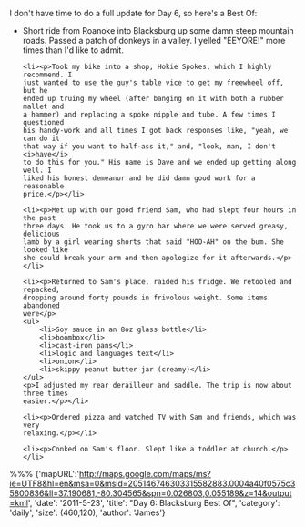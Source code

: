 I don't have time to do a full update for Day 6, so here's a Best Of:

<ul>
	<li><p>Short ride from Roanoke into Blacksburg up some damn steep mountain
	roads. Passed a patch of donkeys in a valley. I yelled "EEYORE!" more times
	than I'd like to admit.</p></li>

	<li><p>Took my bike into a shop, Hokie Spokes, which I highly recommend. I
	just wanted to use the guy's table vice to get my freewheel off, but he
	ended up truing my wheel (after banging on it with both a rubber mallet and
	a hammer) and replacing a spoke nipple and tube. A few times I questioned
	his handy-work and all times I got back responses like, "yeah, we can do it
	that way if you want to half-ass it," and, "look, man, I don't <i>have</i>
	to do this for you." His name is Dave and we ended up getting along well. I
	liked his honest demeanor and he did damn good work for a reasonable
	price.</p></li>

	<li><p>Met up with our good friend Sam, who had slept four hours in the past
	three days. He took us to a gyro bar where we were served greasy, delicious
	lamb by a girl wearing shorts that said "HOO-AH" on the bum. She looked like
	she could break your arm and then apologize for it afterwards.</p></li>

	<li><p>Returned to Sam's place, raided his fridge. We retooled and repacked,
	dropping around forty pounds in frivolous weight. Some items abandoned
	were</p>
	<ul>
		<li>Soy sauce in an 8oz glass bottle</li>
		<li>boombox</li>
		<li>cast-iron pans</li>
		<li>logic and languages text</li>
		<li>onion</li>
		<li>skippy peanut butter jar (creamy)</li>
	</ul>
	<p>I adjusted my rear derailleur and saddle. The trip is now about three times
	easier.</p></li>

	<li><p>Ordered pizza and watched TV with Sam and friends, which was very
	relaxing.</p></li>

	<li><p>Conked on Sam's floor. Slept like a toddler at church.</p></li>
</ul>
                                                                          
%%%
{'mapURL':'http://maps.google.com/maps/ms?ie=UTF8&hl=en&msa=0&msid=205146746303315582883.0004a40f0575c35800836&ll=37.190681,-80.304565&spn=0.026803,0.055189&z=14&output=kml',
 'date': '2011-5-23',
 'title': "Day 6: Blacksburg Best Of",
 'category': 'daily',
 'size': (460,120),
 'author': 'James'}                                 
